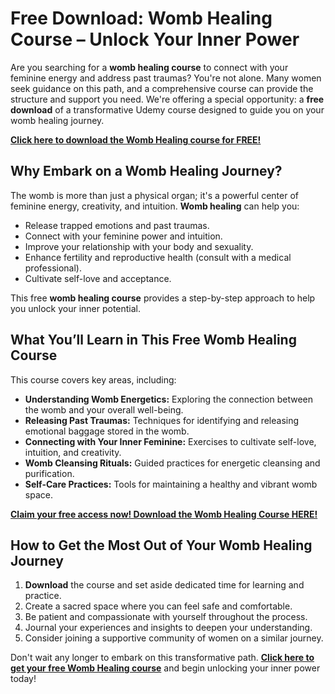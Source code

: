 # Free Download: Womb Healing Course – Unlock Your Inner Power

Are you searching for a **womb healing course** to connect with your feminine energy and address past traumas? You're not alone. Many women seek guidance on this path, and a comprehensive course can provide the structure and support you need. We're offering a special opportunity: a **free download** of a transformative Udemy course designed to guide you on your womb healing journey.

[**Click here to download the Womb Healing course for FREE!**](https://udemywork.com/womb-healing-course)

## Why Embark on a Womb Healing Journey?

The womb is more than just a physical organ; it's a powerful center of feminine energy, creativity, and intuition. **Womb healing** can help you:

*   Release trapped emotions and past traumas.
*   Connect with your feminine power and intuition.
*   Improve your relationship with your body and sexuality.
*   Enhance fertility and reproductive health (consult with a medical professional).
*   Cultivate self-love and acceptance.

This free **womb healing course** provides a step-by-step approach to help you unlock your inner potential.

## What You’ll Learn in This Free Womb Healing Course

This course covers key areas, including:

*   **Understanding Womb Energetics:** Exploring the connection between the womb and your overall well-being.
*   **Releasing Past Traumas:** Techniques for identifying and releasing emotional baggage stored in the womb.
*   **Connecting with Your Inner Feminine:** Exercises to cultivate self-love, intuition, and creativity.
*   **Womb Cleansing Rituals:** Guided practices for energetic cleansing and purification.
*   **Self-Care Practices:** Tools for maintaining a healthy and vibrant womb space.

[**Claim your free access now! Download the Womb Healing Course HERE!**](https://udemywork.com/womb-healing-course)

## How to Get the Most Out of Your Womb Healing Journey

1.  **Download** the course and set aside dedicated time for learning and practice.
2.  Create a sacred space where you can feel safe and comfortable.
3.  Be patient and compassionate with yourself throughout the process.
4.  Journal your experiences and insights to deepen your understanding.
5.  Consider joining a supportive community of women on a similar journey.

Don't wait any longer to embark on this transformative path. **[Click here to get your free Womb Healing course](https://udemywork.com/womb-healing-course)** and begin unlocking your inner power today!
